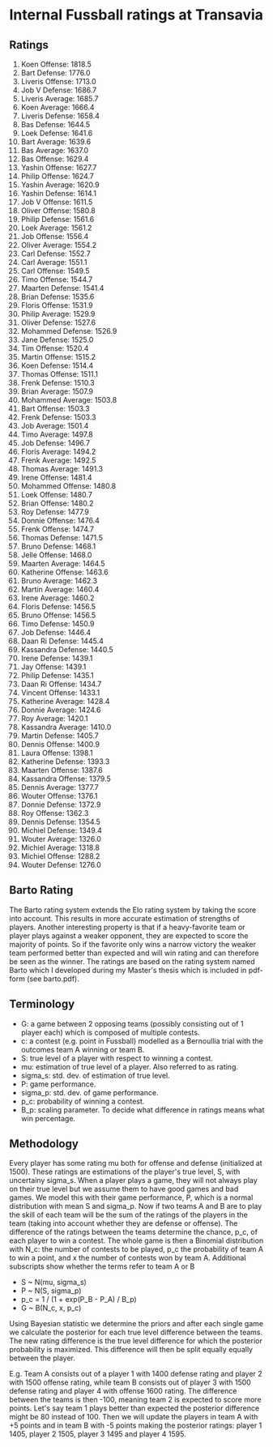 # Internal Fussball ratings at Transavia
## Ratings
1. Koen Offense: 1818.5 
2. Bart Defense: 1776.0 
3. Liveris Offense: 1713.0 
4. Job V Defense: 1686.7 
5. Liveris Average: 1685.7 
6. Koen Average: 1666.4 
7. Liveris Defense: 1658.4 
8. Bas Defense: 1644.5 
9. Loek Defense: 1641.6 
10. Bart Average: 1639.6 
11. Bas Average: 1637.0 
12. Bas Offense: 1629.4 
13. Yashin Offense: 1627.7 
14. Philip Offense: 1624.7 
15. Yashin Average: 1620.9 
16. Yashin Defense: 1614.1 
17. Job V Offense: 1611.5 
18. Oliver Offense: 1580.8 
19. Philip  Defense: 1561.6 
20. Loek Average: 1561.2 
21. Job Offense: 1556.4 
22. Oliver Average: 1554.2 
23. Carl Defense: 1552.7 
24. Carl Average: 1551.1 
25. Carl Offense: 1549.5 
26. Timo Offense: 1544.7 
27. Maarten Defense: 1541.4 
28. Brian Defense: 1535.6 
29. Floris Offense: 1531.9 
30. Philip Average: 1529.9 
31. Oliver Defense: 1527.6 
32. Mohammed Defense: 1526.9 
33. Jane Defense: 1525.0 
34. Tim Offense: 1520.4 
35. Martin Offense: 1515.2 
36. Koen Defense: 1514.4 
37. Thomas Offense: 1511.1 
38. Frenk Defense: 1510.3 
39. Brian Average: 1507.9 
40. Mohammed Average: 1503.8 
41. Bart Offense: 1503.3 
42. Frenk  Defense: 1503.3 
43. Job Average: 1501.4 
44. Timo Average: 1497.8 
45. Job  Defense: 1496.7 
46. Floris Average: 1494.2 
47. Frenk Average: 1492.5 
48. Thomas Average: 1491.3 
49. Irene Offense: 1481.4 
50. Mohammed Offense: 1480.8 
51. Loek Offense: 1480.7 
52. Brian Offense: 1480.2 
53. Roy Defense: 1477.9 
54. Donnie Offense: 1476.4 
55. Frenk Offense: 1474.7 
56. Thomas Defense: 1471.5 
57. Bruno Defense: 1468.1 
58. Jelle Offense: 1468.0 
59. Maarten Average: 1464.5 
60. Katherine Offense: 1463.6 
61. Bruno Average: 1462.3 
62. Martin Average: 1460.4 
63. Irene Average: 1460.2 
64. Floris Defense: 1456.5 
65. Bruno Offense: 1456.5 
66. Timo Defense: 1450.9 
67. Job Defense: 1446.4 
68. Daan Ri Defense: 1445.4 
69. Kassandra Defense: 1440.5 
70. Irene Defense: 1439.1 
71. Jay Offense: 1439.1 
72. Philip Defense: 1435.1 
73. Daan Ri Offense: 1434.7 
74. Vincent Offense: 1433.1 
75. Katherine Average: 1428.4 
76. Donnie Average: 1424.6 
77. Roy Average: 1420.1 
78. Kassandra Average: 1410.0 
79. Martin Defense: 1405.7 
80. Dennis Offense: 1400.9 
81. Laura Offense: 1398.1 
82. Katherine Defense: 1393.3 
83. Maarten Offense: 1387.6 
84. Kassandra Offense: 1379.5 
85. Dennis Average: 1377.7 
86. Wouter Offense: 1376.1 
87. Donnie Defense: 1372.9 
88. Roy Offense: 1362.3 
89. Dennis Defense: 1354.5 
90. Michiel Defense: 1349.4 
91. Wouter Average: 1326.0 
92. Michiel Average: 1318.8 
93. Michiel Offense: 1288.2 
94. Wouter Defense: 1276.0 

## Barto Rating
The Barto rating system extends the Elo rating system by taking the score into account. This results in more accurate estimation of strengths of players. Another interesting property is that if a heavy-favorite team or player plays against a weaker opponent, they are expected to score the majority of points. So if the favorite only wins a narrow victory the weaker team performed better than expected and will win rating and can therefore be seen as the winner. The ratings are based on the rating system named Barto which I developed during my Master's thesis which is included in pdf-form (see barto.pdf).
## Terminology
- G: a game between 2 opposing teams (possibly consisting out of 1 player each) which is composed of multiple contests.
- c: a contest (e.g. point in Fussball) modelled as a Bernoullia trial with the outcomes team A winning or team B.
- S: true level of a player with respect to winning a contest.
- mu: estimation of true level of a player. Also referred to as rating.
- sigma_s: std. dev. of estimation of true level.
- P: game performance.
- sigma_p: std. dev. of game performance.
- p_c: probability of winning a contest.
- B_p: scaling parameter. To decide what difference in ratings means what win percentage.
## Methodology
Every player has some rating mu both for offense and defense (initialized at 1500). These ratings are estimations of the player's true level, S, with uncertainy sigma_s. When a player plays a game, they will not always play on their true level but we assume them to have good games and bad games. We model this with their game performance, P, which is a normal distribution with mean S and sigma_p. Now if two teams A and B are to play the skill of each team will be the sum of the ratings of the players in the team (taking into account whether they are defense or offense). The difference of the ratings between the teams determine the chance, p_c, of each player to win a contest. The whole game is then a Binomial distribution with N_c: the number of contests to be played, p_c the probability of team A to win a point, and x the number of contests won by team A. Additional subscripts show whether the terms refer to team A or B
- S ~ N(mu, sigma_s)
- P ~ N(S, sigma_p)
- p_c = 1 / (1 + exp(P_B - P_A) / B_p)
- G ~ B(N_c, x, p_c)

Using Bayesian statistic we determine the priors and after each single game we calculate the posterior for each true level difference between the teams. The new rating difference is the true level difference for which the posterior probability is maximized. This difference will then be split equally equally between the player. 

E.g. Team A consists out of a player 1 with 1400 defense rating and player 2 with 1500 offense rating, while team B consists out of player 3 with 1500 defense rating and player 4 with offense 1600 rating. The difference between the teams is then -100, meaning team 2 is expected to score more points. Let's say team 1 plays better than expected the posterior difference might be 80 instead of 100. Then we will update the players in team A with +5 points and in team B with -5 points making the posterior ratings: player 1 1405, player 2 1505, player 3 1495 and player 4 1595.